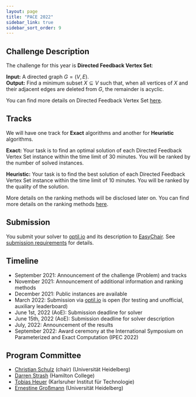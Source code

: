 ```yaml
---
layout: page
title: "PACE 2022"
sidebar_link: true
sidebar_sort_order: 9
---
```

## Challenge Description

The challenge for this year is **Directed Feedback Vertex Set**:

**Input:** A directed graph $G = (V, E)$. <br/>
**Output:** Find a minimum subset $X \subseteq V$ such that, when all vertices of $X$ and their adjacent edges are deleted from $G$, the remainder is acyclic.


You can find more details on Directed Feedback Vertex Set [here](directed-fvs/).

## Tracks

We will have one track for **Exact** algorithms and another for **Heuristic** algorithms.

**Exact:**
Your task is to find an optimal solution of each Directed Feedback Vertex Set instance within the time limit of 30 minutes.
You will be ranked by the number of solved instances.

**Heuristic:**
Your task is to find the best solution of each Directed Feedback Vertex Set instance within the time limit of 10 minutes.
You will be ranked by the quality of the solution.

More details on the ranking methods will be disclosed later on.
You can find more details on the ranking methods [here](tracks/).

## Submission

You submit your solver to [optil.io](https://optil.io/) and its description to [EasyChair](https://easychair.org/conferences/?conf=pace2022).
See [submission requirements](submissions/) for details.

## Timeline

- September 2021: Announcement of the challenge (Problem) and tracks
- November 2021: Announcement of additional information and ranking methods
- December 2021: Public instances are available
- March 2022: Submission via [optil.io](https://optil.io/) is open (for testing and unofficial, auxiliary leaderboard)
- June 1st, 2022 (AoE): Submission deadline for solver
- June 15th, 2022 (AoE): Submission deadline for solver description
- July, 2022: Announcement of the results
- September 2022: Award ceremony at the International Symposium on Parameterized and Exact Computation (IPEC 2022) 


## Program Committee

- [Christian Schulz](https://schulzchristian.github.io/) (chair) (Universität Heidelberg)
- [Darren Strash](https://darrenstrash.github.io/) (Hamilton College)
- [Tobias Heuer](https://algo2.iti.kit.edu/heuer.php) (Karlsruher Institut für Technologie)
- [Ernestine Großmann](https://ae.ifi.uni-heidelberg.de/ernestine.html) (Universität Heidelberg)
